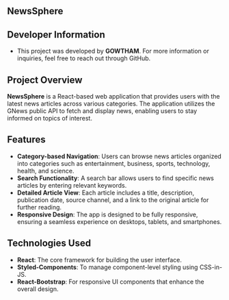 ## NewsSphere

## Developer Information
- This project was developed by **GOWTHAM**. For more information or inquiries, feel free to reach out through GitHub.

## Project Overview

**NewsSphere** is a React-based web application that provides users with the latest news articles across various categories. The application utilizes the GNews public API to fetch and display news, enabling users to stay informed on topics of interest.

## Features

- **Category-based Navigation**: Users can browse news articles organized into categories such as entertainment, business, sports, technology, health, and science.
- **Search Functionality**: A search bar allows users to find specific news articles by entering relevant keywords.
- **Detailed Article View**: Each article includes a title, description, publication date, source channel, and a link to the original article for further reading.
- **Responsive Design**: The app is designed to be fully responsive, ensuring a seamless experience on desktops, tablets, and smartphones.

## Technologies Used

- **React**: The core framework for building the user interface.
- **Styled-Components**: To manage component-level styling using CSS-in-JS.
- **React-Bootstrap**: For responsive UI components that enhance the overall design.


